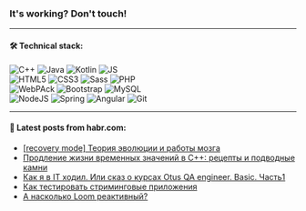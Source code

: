 ### It's working? Don't touch!

---

#### 🛠️ Technical stack:

![C++](https://img.shields.io/badge/C++-informational?logo=c%2B%2B&style=flat&logoColor=white&color=9C033A)
![Java](https://img.shields.io/badge/Java-informational?logo=java&style=flat&logoColor=white&color=007396)
![Kotlin](https://img.shields.io/badge/Kotlin-informational?logo=Kotlin&style=flat&logoColor=white&color=0095D5)
![JS](https://img.shields.io/badge/JS-informational?logo=javaScript&style=flat&logoColor=black&color=F7Df1E) <br>
![HTML5](https://img.shields.io/badge/HTML5-informational?logo=html5&style=flat&logoColor=white&color=E34F26)
![CSS3](https://img.shields.io/badge/CSS3-informational?logo=css3&style=flat&logoColor=white&color=157286)
![Sass](https://img.shields.io/badge/Saas-informational?logo=sass&style=flat&logoColor=white&color=hotpink)
![PHP](https://img.shields.io/badge/PHP-informational?logo=php&style=flat&logoColor=white&color=777BB4) <br>
![WebPAck](https://img.shields.io/badge/WebPack-informational?logo=webPack&style=flat&logoColor=white&color=FF6F00)
![Bootstrap](https://img.shields.io/badge/Bootstrap-informational?logo=Bootstrap&style=flat&logoColor=white&color=7952B3)
![MySQL](https://img.shields.io/badge/MySQL-informational?logo=MySQL&style=flat&logoColor=white&color=00f) <br>
![NodeJS](https://img.shields.io/badge/NodeJS-informational?logo=node.js&style=flat&logoColor=white&color=43853D)
![Spring](https://img.shields.io/badge/Spring-informational?logo=Spring&style=flat&logoColor=white&color=0A9EDC)
![Angular](https://img.shields.io/badge/Vue-informational?logo=vue.js&style=flat&logoColor=white&color=red)
![Git](https://img.shields.io/badge/Git-informational?logo=git&style=flat&logoColor=white&color=darkorange)

___

#### 💬 Latest posts from habr.com:

<!-- BLOG-POST-LIST:START -->
- [[recovery mode] Теория эволюции и работы мозга](https://habr.com/ru/post/669612/?utm_source=habrahabr&utm_medium=rss&utm_campaign=669612)
- [Продление жизни временных значений в С++: рецепты и подводные камни](https://habr.com/ru/post/669474/?utm_source=habrahabr&utm_medium=rss&utm_campaign=669474)
- [Как я в IT ходил. Или сказ о курсах Otus QA engineer. Basic. Часть1](https://habr.com/ru/post/669586/?utm_source=habrahabr&utm_medium=rss&utm_campaign=669586)
- [Как тестировать стриминговые приложения](https://habr.com/ru/post/669584/?utm_source=habrahabr&utm_medium=rss&utm_campaign=669584)
- [А насколько Loom реактивный?](https://habr.com/ru/post/669582/?utm_source=habrahabr&utm_medium=rss&utm_campaign=669582)
<!-- BLOG-POST-LIST:END -->
